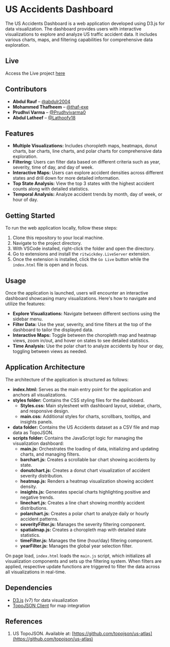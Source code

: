 # US Accidents Dashboard

The US Accidents Dashboard is a web application developed using D3.js for data visualization. The dashboard provides users with interactive visualizations to explore and analyze US traffic accident data. It includes various charts, maps, and filtering capabilities for comprehensive data exploration.

## Live

Access the Live project [here]((https://abdulr2004.github.io/USAccidentsDashboard/))

## Contributors

- **Abdul Rauf** – [@abdulr2004](https://github.com/abdulr2004)
- **Mohammed Thafheem** – [@thaf-exe](https://github.com/thaf-exe)
- **Prudhvi Varma** – [@Prudhvivarma0](https://github.com/Prudhvivarma0)
- **Abdul Latheef** – [@Lathoofy18](https://github.com/Lathoofy18)

## Features

- **Multiple Visualizations:** Includes choropleth maps, heatmaps, donut charts, bar charts, line charts, and polar charts for comprehensive data exploration.
- **Filtering:** Users can filter data based on different criteria such as year, severity, time of day, and day of week.
- **Interactive Maps:** Users can explore accident densities across different states and drill down for more detailed information.
- **Top State Analysis:** View the top 3 states with the highest accident counts along with detailed statistics.
- **Temporal Analysis:** Analyze accident trends by month, day of week, or hour of day.

## Getting Started

To run the web application locally, follow these steps:

1. Clone this repository to your local machine.
2. Navigate to the project directory.
3. With VSCode installed, right-click the folder and open the directory.
4. Go to extensions and install the `ritwickdey.LiveServer` extension.
5. Once the extension is installed, click the `Go Live` button while the `index.html` file is open and in focus.

## Usage

Once the application is launched, users will encounter an interactive dashboard showcasing many visualizations. Here's how to navigate and utilize the features:

- **Explore Visualizations:** Navigate between different sections using the sidebar menu.
- **Filter Data:** Use the year, severity, and time filters at the top of the dashboard to tailor the displayed data.
- **Interactive Maps:** Toggle between the choropleth map and heatmap views, zoom in/out, and hover on states to see detailed statistics.
- **Time Analysis:** Use the polar chart to analyze accidents by hour or day, toggling between views as needed.

## Application Architecture

The architecture of the application is structured as follows:

- **index.html:** Serves as the main entry point for the application and anchors all visualizations.
- **styles folder:** Contains the CSS styling files for the dashboard.
  - **Styles.css:** Main stylesheet with dashboard layout, sidebar, charts, and responsive design.
  - **main.css:** Additional styles for charts, scrollbars, tooltips, and insights panels.
- **data folder:** Contains the US Accidents dataset as a CSV file and map data as TopoJSON.
- **scripts folder:** Contains the JavaScript logic for managing the visualization dashboard:
  - **main.js:** Orchestrates the loading of data, initializing and updating charts, and managing filters.
  - **barchart.js:** Creates a scrollable bar chart showing accidents by state.
  - **donutchart.js:** Creates a donut chart visualization of accident severity distribution.
  - **heatmap.js:** Renders a heatmap visualization showing accident density.
  - **insights.js:** Generates special charts highlighting positive and negative trends.
  - **linechart.js:** Creates a line chart showing monthly accident distributions.
  - **polarchart.js:** Creates a polar chart to analyze daily or hourly accident patterns.
  - **severityFilter.js:** Manages the severity filtering component.
  - **spatialmap.js:** Creates a choropleth map with detailed state statistics.
  - **timeFilter.js:** Manages the time (hour/day) filtering component.
  - **yearFilter.js:** Manages the global year selection filter.

On page load, `index.html` loads the `main.js` script, which initializes all visualization components and sets up the filtering system. When filters are applied, respective update functions are triggered to filter the data across all visualizations in real-time.

## Dependencies

- [D3.js](https://d3js.org/) (v7) for data visualization
- [TopoJSON Client](https://github.com/topojson/topojson-client) for map integration

## References

1. US TopoJSON. Available at: [https://github.com/topojson/us-atlas](https://github.com/topojson/us-atlas)
